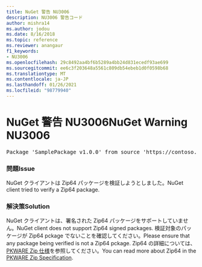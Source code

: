 ```yaml
---
title: NuGet 警告 NU3006
description: NU3006 警告コード
author: mishra14
ms.author: jodou
ms.date: 8/16/2018
ms.topic: reference
ms.reviewer: anangaur
f1_keywords:
- NU3006
ms.openlocfilehash: 29c8492aa4bf6b5289a4bb24d831ecedf93ae699
ms.sourcegitcommit: ee6c3f203648a5561c809db54ebeb1d0f0598b68
ms.translationtype: MT
ms.contentlocale: ja-JP
ms.lasthandoff: 01/26/2021
ms.locfileid: "98779940"
---
```

# <a name="nuget-warning-nu3006"></a><span data-ttu-id="7af72-103">NuGet 警告 NU3006</span><span class="sxs-lookup"><span data-stu-id="7af72-103">NuGet Warning NU3006</span></span>

<pre>Package 'SamplePackage v1.0.0' from source 'https://contoso.com/index.json': Signed Zip64 packages are not supported.</pre>

### <a name="issue"></a><span data-ttu-id="7af72-104">問題</span><span class="sxs-lookup"><span data-stu-id="7af72-104">Issue</span></span>

<span data-ttu-id="7af72-105">NuGet クライアントは Zip64 パッケージを検証しようとしました。</span><span class="sxs-lookup"><span data-stu-id="7af72-105">NuGet client tried to verify a Zip64 package.</span></span>


### <a name="solution"></a><span data-ttu-id="7af72-106">解決策</span><span class="sxs-lookup"><span data-stu-id="7af72-106">Solution</span></span>

<span data-ttu-id="7af72-107">NuGet クライアントは、署名された Zip64 パッケージをサポートしていません。</span><span class="sxs-lookup"><span data-stu-id="7af72-107">NuGet client does not support Zip64 signed packages.</span></span> <span data-ttu-id="7af72-108">検証対象のパッケージが Zip64 pckage でないことを確認してください。</span><span class="sxs-lookup"><span data-stu-id="7af72-108">Please ensure that any package being verified is not a Zip64 pckage.</span></span> <span data-ttu-id="7af72-109">Zip64 の詳細については、 [PKWARE Zip 仕様](https://pkware.cachefly.net/webdocs/casestudies/APPNOTE.TXT)を参照してください。</span><span class="sxs-lookup"><span data-stu-id="7af72-109">You can read more about Zip64 in the [PKWARE Zip Specification](https://pkware.cachefly.net/webdocs/casestudies/APPNOTE.TXT).</span></span>


